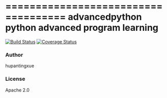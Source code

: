====================================
advancedpython
    python advanced program learning
====================================
[![Build Status](https://travis-ci.org/hupantingxue/advancedpython.png)](https://travis-ci.org/hupantingxue/advancedpython)
[![Coverage Status](https://coveralls.io/repos/hupantingxue/advancedpython/badge.png)](https://coveralls.io/r/hupantingxue/advancedpython)

<h3>Author</h3>
hupantingxue
<h3>License</h3>
Apache 2.0
